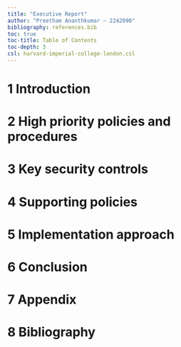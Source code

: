 ```yaml
---
title: "Executive Report"
author: "Preetham Ananthkumar – 2242090"
bibliography: references.bib
toc: true
toc-title: Table of Contents
toc-depth: 3
csl: harvard-imperial-college-london.csl
---
```


# 1 Introduction

# 2 High priority policies and procedures

# 3 Key security controls

# 4 Supporting policies

# 5 Implementation approach

# 6 Conclusion

# 7 Appendix

# 8 Bibliography
